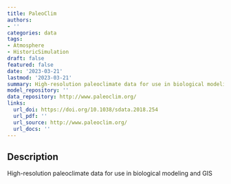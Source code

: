 ```yaml
---
title: PaleoClim
authors:
- ''
categories: data
tags:
- Atmosphere
- HistoricSimulation
draft: false
featured: false
date: '2023-03-21'
lastmod: '2023-03-21'
summary: High-resolution paleoclimate data for use in biological modeling and GIS
model_repository: ''
data_repository: http://www.paleoclim.org/
links:
  url_doi: https://doi.org/10.1038/sdata.2018.254
  url_pdf: ''
  url_source: http://www.paleoclim.org/
  url_docs: ''
---
```


## Description

High-resolution paleoclimate data for use in biological modeling and GIS

